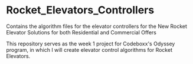 # Rocket_Elevators_Controllers

Contains the algorithm files for the elevator controllers for the New Rocket Elevator Solutions for both Residential and Commercial Offers

This repository serves as the week 1 project for Codeboxx's Odyssey program, in which I will create elevator control algorithms for Rocket Elevators.
